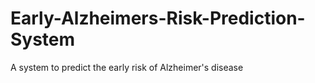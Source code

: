# Early-Alzheimers-Risk-Prediction-System
A system to predict the early risk of Alzheimer's disease
